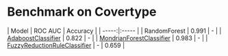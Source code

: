 # Benchmark on Covertype

| Model | ROC AUC | Accuracy |
| -----:|:----- |
| RandomForest | 0.991 | - |
| [AdaboostClassifier](AdaboostClassifier/) | 0.822 | - |
| [MondrianForestClassifier](scikit-garden-MondrianForestClassifier/) | 0.983 | - |
| [FuzzyReductionRuleClassifier](fylearn-FuzzyReductionRuleClassifier/) | - | 0.659 |
